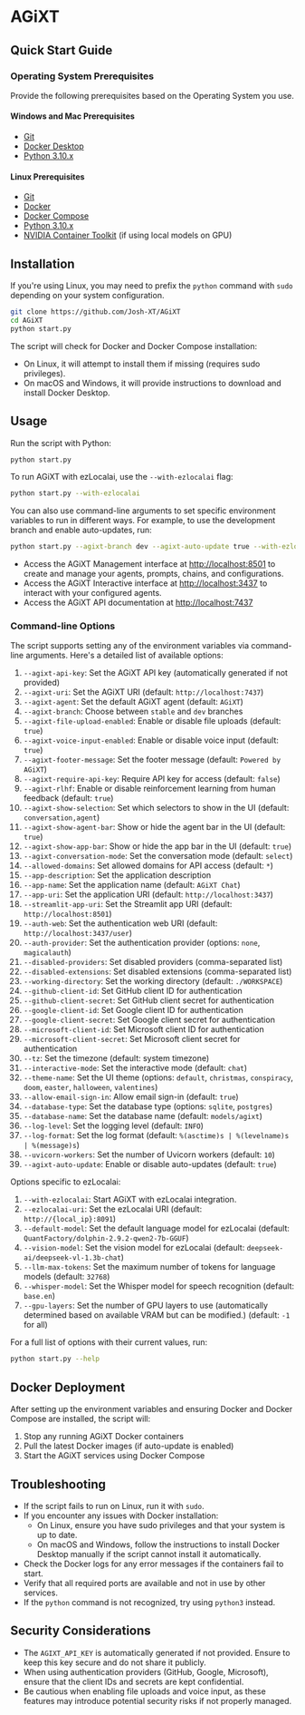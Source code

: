 # AGiXT

## Quick Start Guide

### Operating System Prerequisites

Provide the following prerequisites based on the Operating System you use.

#### Windows and Mac Prerequisites

- [Git](https://git-scm.com/downloads)
- [Docker Desktop](https://docs.docker.com/docker-for-windows/install/)
- [Python 3.10.x](https://www.python.org/downloads/)

#### Linux Prerequisites

- [Git](https://git-scm.com/downloads)
- [Docker](https://docs.docker.com/get-docker/)
- [Docker Compose](https://docs.docker.com/compose/install/)
- [Python 3.10.x](https://www.python.org/downloads/)
- [NVIDIA Container Toolkit](https://docs.nvidia.com/datacenter/cloud-native/container-toolkit/latest/install-guide.html) (if using local models on GPU)

## Installation

If you're using Linux, you may need to prefix the `python` command with `sudo` depending on your system configuration.

```bash
git clone https://github.com/Josh-XT/AGiXT
cd AGiXT
python start.py
```

The script will check for Docker and Docker Compose installation:

- On Linux, it will attempt to install them if missing (requires sudo privileges).
- On macOS and Windows, it will provide instructions to download and install Docker Desktop.

## Usage

Run the script with Python:

```bash
python start.py
```

To run AGiXT with ezLocalai, use the `--with-ezlocalai` flag:

```bash
python start.py --with-ezlocalai
```

You can also use command-line arguments to set specific environment variables to run in different ways. For example, to use the development branch and enable auto-updates, run:

```bash
python start.py --agixt-branch dev --agixt-auto-update true --with-ezlocalai
```

- Access the AGiXT Management interface at <http://localhost:8501> to create and manage your agents, prompts, chains, and configurations.
- Access the AGiXT Interactive interface at <http://localhost:3437> to interact with your configured agents.
- Access the AGiXT API documentation at <http://localhost:7437>

### Command-line Options

The script supports setting any of the environment variables via command-line arguments. Here's a detailed list of available options:

1. `--agixt-api-key`: Set the AGiXT API key (automatically generated if not provided)
2. `--agixt-uri`: Set the AGiXT URI (default: `http://localhost:7437`)
3. `--agixt-agent`: Set the default AGiXT agent (default: `AGiXT`)
4. `--agixt-branch`: Choose between `stable` and `dev` branches
5. `--agixt-file-upload-enabled`: Enable or disable file uploads (default: `true`)
6. `--agixt-voice-input-enabled`: Enable or disable voice input (default: `true`)
7. `--agixt-footer-message`: Set the footer message (default: `Powered by AGiXT`)
8. `--agixt-require-api-key`: Require API key for access (default: `false`)
9. `--agixt-rlhf`: Enable or disable reinforcement learning from human feedback (default: `true`)
10. `--agixt-show-selection`: Set which selectors to show in the UI (default: `conversation,agent`)
11. `--agixt-show-agent-bar`: Show or hide the agent bar in the UI (default: `true`)
12. `--agixt-show-app-bar`: Show or hide the app bar in the UI (default: `true`)
13. `--agixt-conversation-mode`: Set the conversation mode (default: `select`)
14. `--allowed-domains`: Set allowed domains for API access (default: `*`)
15. `--app-description`: Set the application description
16. `--app-name`: Set the application name (default: `AGiXT Chat`)
17. `--app-uri`: Set the application URI (default: `http://localhost:3437`)
18. `--streamlit-app-uri`: Set the Streamlit app URI (default: `http://localhost:8501`)
19. `--auth-web`: Set the authentication web URI (default: `http://localhost:3437/user`)
20. `--auth-provider`: Set the authentication provider (options: `none`, `magicalauth`)
21. `--disabled-providers`: Set disabled providers (comma-separated list)
22. `--disabled-extensions`: Set disabled extensions (comma-separated list)
23. `--working-directory`: Set the working directory (default: `./WORKSPACE`)
24. `--github-client-id`: Set GitHub client ID for authentication
25. `--github-client-secret`: Set GitHub client secret for authentication
26. `--google-client-id`: Set Google client ID for authentication
27. `--google-client-secret`: Set Google client secret for authentication
28. `--microsoft-client-id`: Set Microsoft client ID for authentication
29. `--microsoft-client-secret`: Set Microsoft client secret for authentication
30. `--tz`: Set the timezone (default: system timezone)
31. `--interactive-mode`: Set the interactive mode (default: `chat`)
32. `--theme-name`: Set the UI theme (options: `default`, `christmas`, `conspiracy`, `doom`, `easter`, `halloween`, `valentines`)
33. `--allow-email-sign-in`: Allow email sign-in (default: `true`)
34. `--database-type`: Set the database type (options: `sqlite`, `postgres`)
35. `--database-name`: Set the database name (default: `models/agixt`)
36. `--log-level`: Set the logging level (default: `INFO`)
37. `--log-format`: Set the log format (default: `%(asctime)s | %(levelname)s | %(message)s`)
38. `--uvicorn-workers`: Set the number of Uvicorn workers (default: `10`)
39. `--agixt-auto-update`: Enable or disable auto-updates (default: `true`)

Options specific to ezLocalai:

1. `--with-ezlocalai`: Start AGiXT with ezLocalai integration.
2. `--ezlocalai-uri`: Set the ezLocalai URI (default: `http://{local_ip}:8091`)
3. `--default-model`: Set the default language model for ezLocalai (default: `QuantFactory/dolphin-2.9.2-qwen2-7b-GGUF`)
4. `--vision-model`: Set the vision model for ezLocalai (default: `deepseek-ai/deepseek-vl-1.3b-chat`)
5. `--llm-max-tokens`: Set the maximum number of tokens for language models (default: `32768`)
6. `--whisper-model`: Set the Whisper model for speech recognition (default: `base.en`)
7. `--gpu-layers`: Set the number of GPU layers to use (automatically determined based on available VRAM but can be modified.) (default: `-1` for all)

For a full list of options with their current values, run:

```bash
python start.py --help
```

## Docker Deployment

After setting up the environment variables and ensuring Docker and Docker Compose are installed, the script will:

1. Stop any running AGiXT Docker containers
2. Pull the latest Docker images (if auto-update is enabled)
3. Start the AGiXT services using Docker Compose

## Troubleshooting

- If the script fails to run on Linux, run it with `sudo`.
- If you encounter any issues with Docker installation:
  - On Linux, ensure you have sudo privileges and that your system is up to date.
  - On macOS and Windows, follow the instructions to install Docker Desktop manually if the script cannot install it automatically.
- Check the Docker logs for any error messages if the containers fail to start.
- Verify that all required ports are available and not in use by other services.
- If the `python` command is not recognized, try using `python3` instead.

## Security Considerations

- The `AGIXT_API_KEY` is automatically generated if not provided. Ensure to keep this key secure and do not share it publicly.
- When using authentication providers (GitHub, Google, Microsoft), ensure that the client IDs and secrets are kept confidential.
- Be cautious when enabling file uploads and voice input, as these features may introduce potential security risks if not properly managed.
